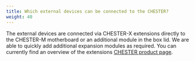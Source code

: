 ```yaml
---
title: Which external devices can be connected to the CHESTER?
weight: 40
---
```


The external devices are connected via CHESTER-X extensions directly to the CHESTER-M motherboard or an additional module in the box lid. We are able to quickly add additional expansion modules as required. You can currently find an overview of the extensions [CHESTER product page](/chester/).